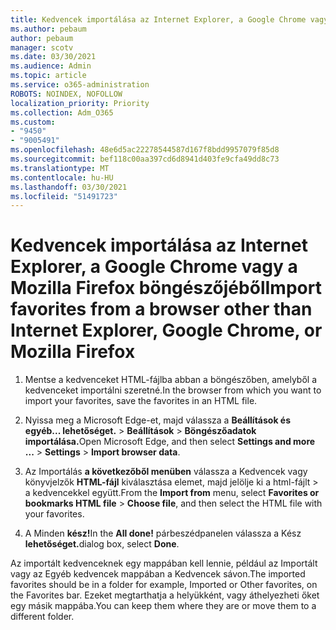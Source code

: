 ```yaml
---
title: Kedvencek importálása az Internet Explorer, a Google Chrome vagy a Mozilla Firefox böngészőjéből
ms.author: pebaum
author: pebaum
manager: scotv
ms.date: 03/30/2021
ms.audience: Admin
ms.topic: article
ms.service: o365-administration
ROBOTS: NOINDEX, NOFOLLOW
localization_priority: Priority
ms.collection: Adm_O365
ms.custom:
- "9450"
- "9005491"
ms.openlocfilehash: 48e6d5ac22278544587d167f8bdd9957079f85d8
ms.sourcegitcommit: bef118c00aa397cd6d8941d403fe9cfa49dd8c73
ms.translationtype: MT
ms.contentlocale: hu-HU
ms.lasthandoff: 03/30/2021
ms.locfileid: "51491723"
---
```

# <a name="import-favorites-from-a-browser-other-than-internet-explorer-google-chrome-or-mozilla-firefox"></a><span data-ttu-id="9d662-102">Kedvencek importálása az Internet Explorer, a Google Chrome vagy a Mozilla Firefox böngészőjéből</span><span class="sxs-lookup"><span data-stu-id="9d662-102">Import favorites from a browser other than Internet Explorer, Google Chrome, or Mozilla Firefox</span></span>

1. <span data-ttu-id="9d662-103">Mentse a kedvenceket HTML-fájlba abban a böngészőben, amelyből a kedvenceket importálni szeretné.</span><span class="sxs-lookup"><span data-stu-id="9d662-103">In the browser from which you want to import your favorites, save the favorites in an HTML file.</span></span>

1. <span data-ttu-id="9d662-104">Nyissa meg a Microsoft Edge-et, majd válassza a **Beállítások és egyéb... lehetőséget.**  >  **Beállítások**  >  **Böngészőadatok importálása.**</span><span class="sxs-lookup"><span data-stu-id="9d662-104">Open Microsoft Edge, and then select **Settings and more ...** > **Settings** > **Import browser data**.</span></span>

1. <span data-ttu-id="9d662-105">Az Importálás **a következőből menüben** válassza a Kedvencek vagy könyvjelzők **HTML-fájl** kiválasztása elemet, majd jelölje ki a html-fájlt  >  a kedvencekkel együtt.</span><span class="sxs-lookup"><span data-stu-id="9d662-105">From the **Import from** menu, select **Favorites or bookmarks HTML file** > **Choose file**, and then select the HTML file with your favorites.</span></span>

1. <span data-ttu-id="9d662-106">A Minden **kész!**</span><span class="sxs-lookup"><span data-stu-id="9d662-106">In the **All done!**</span></span> <span data-ttu-id="9d662-107">párbeszédpanelen válassza a Kész **lehetőséget.**</span><span class="sxs-lookup"><span data-stu-id="9d662-107">dialog box, select **Done**.</span></span>

<span data-ttu-id="9d662-108">Az importált kedvenceknek egy mappában kell lennie, például az Importált vagy az Egyéb kedvencek mappában a Kedvencek sávon.</span><span class="sxs-lookup"><span data-stu-id="9d662-108">The imported favorites should be in a folder for example, Imported or Other favorites, on the Favorites bar.</span></span> <span data-ttu-id="9d662-109">Ezeket megtarthatja a helyükként, vagy áthelyezheti őket egy másik mappába.</span><span class="sxs-lookup"><span data-stu-id="9d662-109">You can keep them where they are or move them to a different folder.</span></span>